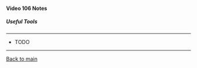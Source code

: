#### Video 106 Notes

##### Useful Tools

---

- TODO

---

[Back to main](https://github.com/rot0xd/CBTNuggets/blob/master/CEHv9/README.md)

